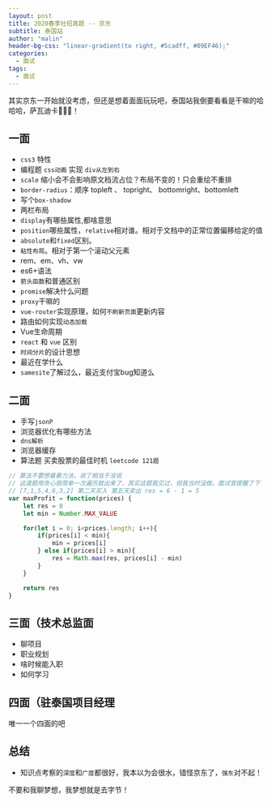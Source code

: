 ```yaml
---
layout: post
title: 2020春季社招真题 -- 京东
subtitle: 泰国站
author: "malin"
header-bg-css: "linear-gradient(to right, #5cadff, #09EF46);"
categories:
  - 面试
tags:
  - 面试
---
```


其实京东一开始就没考虑，但还是想着面面玩玩吧，泰国站我倒要看看是干嘛的哈哈哈，萨瓦迪卡👳🏾‍♀️！

## 一面

- `css3` 特性
- 编程题 `css动画` 实现 `div从左到右`
- `scale` 缩小会不会影响原文档流占位？布局不变的！只会重绘不重排
- `border-radius`：顺序 topleft 、 topright、 bottomright、bottomleft
- 写个`box-shadow`
- 两栏布局 
- `display`有哪些属性,都啥意思
- `position`哪些属性，`relative`相对谁。相对于文档中的正常位置偏移给定的值
- `absolute`和`fixed`区别。
- `粘性布局`。相对于第一个滚动父元素
- rem、em、vh、vw
- es6+语法
- `箭头函数`和普通区别
- `promise`解决什么问题
- `proxy`干嘛的
- `vue-router`实现原理，如何`不刷新页面`更新内容
- 路由如何实现`动态加载`
- Vue生命周期
- `react` 和 `vue` 区别
- `时间分片`的设计思想
- 最近在学什么
- `samesite`了解过么，最近支付宝bug知道么

## 二面
- 手写`jsonP`
- 浏览器优化有哪些方法
- `dns解析`
- 浏览器缓存
- 算法题 买卖股票的最佳时机 `leetcode 121题`
```js
// 算法不要想着暴力法，说了相当于没说
// 这道题用贪心很简单一次遍历就出来了，其实这题我见过，但我当时没做。面试官提醒了下
// [7,1,5,4,6,3,2] 第二天买入 第五天卖出 res = 6 - 1 = 5
var maxProfit = function(prices) {
    let res = 0
    let min = Number.MAX_VALUE

    for(let i = 0; i<prices.length; i++){
        if(prices[i] < min){
            min = prices[i]
        } else if(prices[i] > min){
            res = Math.max(res, prices[i] - min)
        }
    }

    return res
}
```

## 三面（技术总监面

- 聊项目
- 职业规划
- 啥时候能入职
- 如何学习

## 四面（驻泰国项目经理

唯一一个四面的吧

## 总结

- 知识点考察的`深度`和`广度`都很好，我本以为会很水，错怪京东了，`强东`对不起！

不要和我聊梦想，我梦想就是去字节！